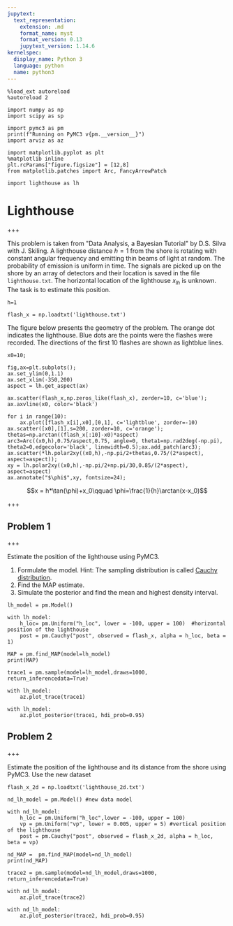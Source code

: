 ```yaml
---
jupytext:
  text_representation:
    extension: .md
    format_name: myst
    format_version: 0.13
    jupytext_version: 1.14.6
kernelspec:
  display_name: Python 3
  language: python
  name: python3
---
```


```{code-cell}
%load_ext autoreload
%autoreload 2
```

```{code-cell}
import numpy as np
import scipy as sp
```

```{code-cell}
import pymc3 as pm
print(f"Running on PyMC3 v{pm.__version__}")
import arviz as az
```

```{code-cell}
import matplotlib.pyplot as plt
%matplotlib inline
plt.rcParams["figure.figsize"] = [12,8]
from matplotlib.patches import Arc, FancyArrowPatch
```

```{code-cell}
import lighthouse as lh
```

# Lighthouse

+++

This problem is taken from "Data Analysis, a Bayesian Tutorial" by D.S. Silva with J. Skiling. A lighthouse distance $h=1$ from the shore is rotating with constant angular frequency and emitting thin beams of light at random. The probability of emission is uniform in time. The signals are picked up on the shore by an array of detectors and their location is saved in the file `lighthouse.txt`.  The horizontal location of the lighthouse $x_{lh}$ is unknown. The task is to estimate this position.

```{code-cell}
h=1
```

```{code-cell}
flash_x = np.loadtxt('lighthouse.txt')
```

The figure below  presents the geometry of the problem. The orange dot indicates the lighthouse. Blue dots are the points were the flashes were recorded. The directions of the first 10 flashes are shown as lightblue lines.

```{code-cell}
x0=10;
```

```{code-cell}
fig,ax=plt.subplots();
ax.set_ylim(0,1.1)
ax.set_xlim(-350,200)
aspect = lh.get_aspect(ax)

ax.scatter(flash_x,np.zeros_like(flash_x), zorder=10, c='blue');
ax.axvline(x0, color='black')

for i in range(10):
    ax.plot([flash_x[i],x0],[0,1], c='lightblue', zorder=-10)    
ax.scatter([x0],[1],s=200, zorder=10, c='orange');
thetas=np.arctan((flash_x[:10]-x0)*aspect)
arc3=Arc((x0,h),0.75/aspect,0.75, angle=0, theta1=np.rad2deg(-np.pi), theta2=0,edgecolor='black', linewidth=0.5);ax.add_patch(arc3);
ax.scatter(*lh.polar2xy((x0,h),-np.pi/2+thetas,0.75/(2*aspect), aspect=aspect));
xy = lh.polar2xy((x0,h),-np.pi/2+np.pi/30,0.85/(2*aspect), aspect=aspect)
ax.annotate("$\phi$",xy, fontsize=24);
```

$$x = h*\tan(\phi)+x_0\qquad \phi=\frac{1}{h}\arctan(x-x_0)$$

+++

## Problem 1

+++

Estimate the position of the lighthouse using PyMC3.

1. Formulate the model. Hint: The sampling distribution is called [Cauchy distribution](https://en.wikipedia.org/wiki/Cauchy_distribution).
2. Find the MAP estimate.
3. Simulate the posterior and find the mean and highest density interval.

```{code-cell}
lh_model = pm.Model()
```

```{code-cell}
with lh_model:
    h_loc= pm.Uniform("h_loc", lower = -100, upper = 100)  #horizontal position of the lighthouse
    post = pm.Cauchy("post", observed = flash_x, alpha = h_loc, beta = 1)
```

```{code-cell}
MAP = pm.find_MAP(model=lh_model)
print(MAP)
```

```{code-cell}
trace1 = pm.sample(model=lh_model,draws=1000, return_inferencedata=True)
```

```{code-cell}
with lh_model:
    az.plot_trace(trace1)
```

```{code-cell}
with lh_model:
    az.plot_posterior(trace1, hdi_prob=0.95)
```

## Problem 2

+++

Estimate the position of the lighthouse and its distance from the shore using PyMC3. Use the new dataset

```{code-cell}
flash_x_2d = np.loadtxt('lighthouse_2d.txt')
```

```{code-cell}
nd_lh_model = pm.Model() #new data model

with nd_lh_model:
    h_loc = pm.Uniform("h_loc",lower = -100, upper = 100)  
    vp = pm.Uniform("vp", lower = 0.005, upper = 5) #vertical position of the lighthouse
    post = pm.Cauchy("post", observed = flash_x_2d, alpha = h_loc, beta = vp)
```

```{code-cell}
nd_MAP =  pm.find_MAP(model=nd_lh_model)
print(nd_MAP)
```

```{code-cell}
trace2 = pm.sample(model=nd_lh_model,draws=1000, return_inferencedata=True)
```

```{code-cell}
with nd_lh_model:
    az.plot_trace(trace2)
```

```{code-cell}
with nd_lh_model:
    az.plot_posterior(trace2, hdi_prob=0.95)
```

```{code-cell}

```
